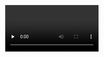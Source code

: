 <video id="video" controls="" preload="none">
      <source id="mp4" src="https://mirror.xray.moe/api/public/dl/GhZs_2Gx/Windows/Clash%20For%20Windows%20%E6%95%99%E7%A8%8B.mp4" type="video/mp4">
      <p>Your user agent does not support the HTML5 Video element.</p>
</video>
